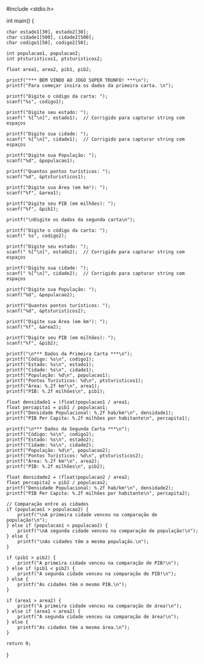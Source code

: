 #include <stdio.h>

int main() {

    char estado1[30], estado2[30];
    char cidade1[500], cidade2[500];
    char codigo1[50], codigo2[50];

    int populacao1, populacao2;
    int ptsturisticos1, ptsturisticos2;

    float area1, area2, pib1, pib2;

    printf("*** BEM VINDO AO JOGO SUPER TRUNFO! ***\n");
    printf("Para começar insira os dados da primeira carta. \n");

    printf("Digite o código da carta: ");
    scanf("%s", codigo1);

    printf("Digite seu estado: ");
    scanf(" %[^\n]", estado1);  // Corrigido para capturar string com espaços

    printf("Digite sua cidade: ");
    scanf(" %[^\n]", cidade1);  // Corrigido para capturar string com espaços

    printf("Digite sua População: ");
    scanf("%d", &populacao1);

    printf("Quantos pontos turísticos: ");
    scanf("%d", &ptsturisticos1);

    printf("Digite sua Área (em km²): ");
    scanf("%f", &area1);

    printf("Digite seu PIB (em milhões): ");
    scanf("%f", &pib1);

    printf("\nDigite os dados da segunda carta\n");

    printf("Digite o código da carta: ");
    scanf(" %s", codigo2);

    printf("Digite seu estado: ");
    scanf(" %[^\n]", estado2);  // Corrigido para capturar string com espaços

    printf("Digite sua cidade: ");
    scanf(" %[^\n]", cidade2);  // Corrigido para capturar string com espaços

    printf("Digite sua População: ");
    scanf("%d", &populacao2);

    printf("Quantos pontos turísticos: ");
    scanf("%d", &ptsturisticos2);

    printf("Digite sua Área (em km²): ");
    scanf("%f", &area2);

    printf("Digite seu PIB (em milhões): ");
    scanf("%f", &pib2);

    printf("\n*** Dados da Primeira Carta ***\n");
    printf("Código: %s\n", codigo1);
    printf("Estado: %s\n", estado1);
    printf("Cidade: %s\n", cidade1);
    printf("População: %d\n", populacao1);
    printf("Pontos Turísticos: %d\n", ptsturisticos1);
    printf("Área: %.2f km²\n", area1);
    printf("PIB: %.2f milhões\n", pib1);

    float densidade1 = (float)populacao1 / area1;
    float percapita1 = pib1 / populacao1;
    printf("Densidade Populacional: %.2f hab/km²\n", densidade1);
    printf("PIB Per Capita: %.2f milhões por habitante\n", percapita1);

    printf("\n*** Dados da Segunda Carta ***\n");
    printf("Código: %s\n", codigo2);
    printf("Estado: %s\n", estado2);
    printf("Cidade: %s\n", cidade2);
    printf("População: %d\n", populacao2);
    printf("Pontos Turísticos: %d\n", ptsturisticos2);
    printf("Área: %.2f km²\n", area2);
    printf("PIB: %.2f milhões\n", pib2);

    float densidade2 = (float)populacao2 / area2;
    float percapita2 = pib2 / populacao2;
    printf("Densidade Populacional: %.2f hab/km²\n", densidade2);
    printf("PIB Per Capita: %.2f milhões por habitante\n", percapita2);

    // Comparação entre as cidades
    if (populacao1 > populacao2) {
        printf("\nA primeira cidade venceu na comparação de população!\n");
    } else if (populacao1 < populacao2) {
        printf("\nA segunda cidade venceu na comparação de população!\n");
    } else {
        printf("\nAs cidades têm a mesma população.\n");
    }

    if (pib1 > pib2) {
        printf("A primeira cidade venceu na comparação de PIB!\n");
    } else if (pib1 < pib2) {
        printf("A segunda cidade venceu na comparação de PIB!\n");
    } else {
        printf("As cidades têm o mesmo PIB.\n");
    }

    if (area1 > area2) {
        printf("A primeira cidade venceu na comparação de área!\n");
    } else if (area1 < area2) {
        printf("A segunda cidade venceu na comparação de área!\n");
    } else {
        printf("As cidades têm a mesma área.\n");
    }

    return 0;
}
